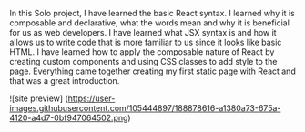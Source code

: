 In this Solo project, I have learned the basic React syntax.
I learned why it is composable and declarative, what the words mean and why it is beneficial for us as web developers.
I have learned what JSX syntax is and how it allows us to write code that is more familiar to us since it looks like basic HTML.
I have learned how to apply the composable nature of React by creating custom components and using CSS classes to add style to the page.
Everything came together creating my first static page with React and that  was a great introduction.


![site preview]
(https://user-images.githubusercontent.com/105444897/188878616-a1380a73-675a-4120-a4d7-0bf947064502.png)
